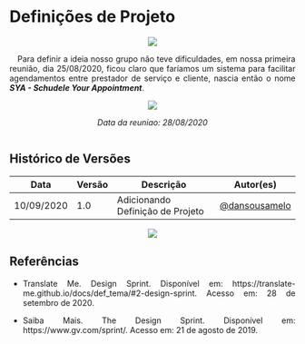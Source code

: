 # **Definições de Projeto**

<div style="display: flex; justify-content: center; align-items:center;">
    <img src="https://unbarqdsw.github.io/2020.1_G11_SYA/assets/design_sprint/presentation.png">
</div>
<p align="justify">&emsp;Para definir a ideia nosso grupo não teve dificuldades, em nossa primeira reunião, dia 25/08/2020, ficou claro que faríamos um sistema para facilitar agendamentos entre prestador de serviço e cliente, nascia então o nome <b><i>SYA - Schudele Your Appointment</i></b>.</p>

<div style="display: flex; justify-content: center; align-items:center;">
    <img src="https://unbarqdsw.github.io/2020.1_G11_SYA/assets/design_sprint/reuniao.png">
</div>
<div style="display: flex; justify-content: center; align-items:center;">
    <i><p>Data da reuniao: 28/08/2020</p></i>
</div>

## Histórico de Versões
Data | Versão | Descrição | Autor(es) 
---- | ----------- | ------ | ---------
10/09/2020 | 1.0 | Adicionando Definição de Projeto | [@dansousamelo](http://github.com/dansousamelo)

<div style="display: flex; justify-content: center; align-items:center;">
    <img src="https://unbarqdsw.github.io/2020.1_G11_SYA/assets/design_sprint/des.png">
</div>


## **Referências**
 * <p align="justify">Translate Me. Design Sprint. Disponível em: https://translate-me.github.io/docs/def_tema/#2-design-sprint. Acesso em: 28 de setembro de 2020.</p>

 * <p align="justify">Saiba Mais. The Design Sprint. Disponível em: https://www.gv.com/sprint/. Acesso em: 21 de agosto de 2019.</p>

